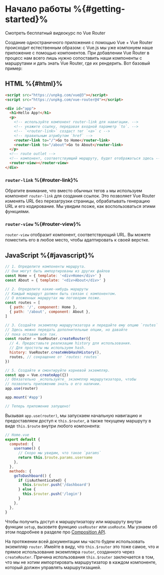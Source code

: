 # Начало работы %{#getting-started}%

<VueSchoolLink
href="https://vueschool.io/courses/vue-router-4-for-everyone"
title="Узнайте, как создавать мощные одностраничные приложения с помощью Vue Router в Vue School">Смотреть бесплатный видеокурс по Vue Router</VueSchoolLink>

Создание одностраничного приложения с помощью Vue + Vue Router происходит естественным образом: с Vue.js мы уже компонуем наше приложение с помощью компонентов. При добавлении Vue Router в процесс нам всего лишь нужно сопоставить наши компоненты с маршрутами и дать знать Vue Router, где их рендерить. Вот базовый пример:

## HTML %{#html}%

```html
<script src="https://unpkg.com/vue@3"></script>
<script src="https://unpkg.com/vue-router@4"></script>

<div id="app">
  <h1>Hello App!</h1>
  <p>
    <!-- используйте компонент router-link для навигации. -->
    <!-- укажите ссылку, передавая входной параметр `to`. -->
    <!-- `<router-link>` создаст тег `<a>` с -->
    <!-- правильным атрибутом `href` -->
    <router-link to="/">Go to Home</router-link>
    <router-link to="/about">Go to About</router-link>
  </p>
  <!-- route outlet -->
  <!-- компонент, соответствующий маршруту, будет отображаться здесь -->
  <router-view></router-view>
</div>
```

### `router-link` %{#router-link}%

Обратите внимание, что вместо обычных тегов `a` мы используем компонент `router-link` для создания ссылок. Это позволяет Vue Router изменять URL без перезагрузки страницы, обрабатывать генерацию URL и его кодирование. Мы увидим позже, как воспользоваться этими функциями.

### `router-view` %{#router-view}%

`router-view` отобразит компонент, соответствующий URL. Вы можете поместить его в любое место, чтобы адаптировать к своей верстке.

<VueMasteryLogoLink></VueMasteryLogoLink>

## JavaScript %{#javascript}%

```js
// 1. Определите компоненты маршрута.
// Они могут быть импортированы из других файлов
const Home = { template: '<div>Home</div>' }
const About = { template: '<div>About</div>' }

// 2. Определите какие-нибудь маршруты
// Каждый маршрут должен быть связан с компонентом.
// О вложенных маршрутах мы поговорим позже.
const routes = [
  { path: '/', component: Home },
  { path: '/about', component: About },
]

// 3. Создайте экземпляр маршрутизатора и передайте ему опцию `routes`
// Здесь можно передать дополнительные опции, но давайте
// пока оставим все так.
const router = VueRouter.createRouter({
  // 4. Предоставьте реализацию history для использования. 
  // Для простоты мы используем hash.
  history: VueRouter.createWebHashHistory(),
  routes, // сокращение от `routes: routes`
})

// 5. Создайте и смонтируйте корневой экземпляр.
const app = Vue.createApp({})
// Обязательно _используйте_ экземпляр маршрутизатора, чтобы
// позволить приложению знать о его наличии.
app.use(router)

app.mount('#app')

// Теперь приложение запущено!
```

Вызывая `app.use(router)`, мы запускаем начальную навигацию и предоставляем доступ к `this.$router`, а также текущему маршруту в виде `this.$route` внутри любого компонента:

```js
// Home.vue
export default {
  computed: {
    username() {
      // Скоро мы увидим, что такое `params`
      return this.$route.params.username
    },
  },
  methods: {
    goToDashboard() {
      if (isAuthenticated) {
        this.$router.push('/dashboard')
      } else {
        this.$router.push('/login')
      }
    },
  },
}
```

Чтобы получить доступ к маршрутизатору или маршруту внутри функции `setup`, вызовите функцию `useRouter` или `useRoute`. Мы узнаем об этом подробнее в разделе про [Composition API](./advanced/composition-api.md#Accessing-the-Router-and-current-Route-inside-setup).

На протяжении всей документации мы часто будем использовать экземпляр `router`. Имейте в виду, что `this.$router` это тоже самое, что и прямое использование экземпляра `router`, созданного через `createRouter`. Причина использования `this.$router` заключается в том, что мы не хотим импортировать маршрутизатор в каждом компоненте, который должен управлять маршрутизацией.
